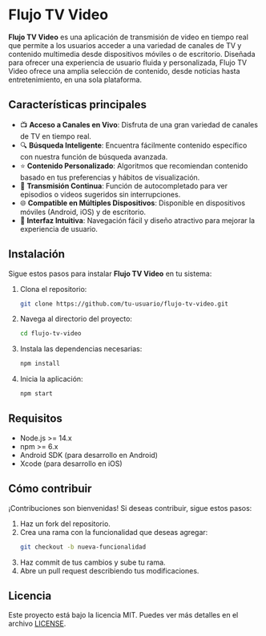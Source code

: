 

# Flujo TV Video

**Flujo TV Video** es una aplicación de transmisión de video en tiempo real que permite a los usuarios acceder a una variedad de canales de TV y contenido multimedia desde dispositivos móviles o de escritorio. Diseñada para ofrecer una experiencia de usuario fluida y personalizada, Flujo TV Video ofrece una amplia selección de contenido, desde noticias hasta entretenimiento, en una sola plataforma.

## Características principales
- 📺 **Acceso a Canales en Vivo**: Disfruta de una gran variedad de canales de TV en tiempo real.
- 🔍 **Búsqueda Inteligente**: Encuentra fácilmente contenido específico con nuestra función de búsqueda avanzada.
- ⭐ **Contenido Personalizado**: Algoritmos que recomiendan contenido basado en tus preferencias y hábitos de visualización.
- 🔄 **Transmisión Continua**: Función de autocompletado para ver episodios o videos sugeridos sin interrupciones.
- 🌐 **Compatible en Múltiples Dispositivos**: Disponible en dispositivos móviles (Android, iOS) y de escritorio.
- 🎨 **Interfaz Intuitiva**: Navegación fácil y diseño atractivo para mejorar la experiencia de usuario.

## Instalación
Sigue estos pasos para instalar **Flujo TV Video** en tu sistema:

1. Clona el repositorio:
    ```bash
    git clone https://github.com/tu-usuario/flujo-tv-video.git
    ```
2. Navega al directorio del proyecto:
    ```bash
    cd flujo-tv-video
    ```
3. Instala las dependencias necesarias:
    ```bash
    npm install
    ```
4. Inicia la aplicación:
    ```bash
    npm start
    ```

## Requisitos
- Node.js >= 14.x
- npm >= 6.x
- Android SDK (para desarrollo en Android)
- Xcode (para desarrollo en iOS)

## Cómo contribuir
¡Contribuciones son bienvenidas! Si deseas contribuir, sigue estos pasos:

1. Haz un fork del repositorio.
2. Crea una rama con la funcionalidad que deseas agregar:
    ```bash
    git checkout -b nueva-funcionalidad
    ```
3. Haz commit de tus cambios y sube tu rama.
4. Abre un pull request describiendo tus modificaciones.

## Licencia
Este proyecto está bajo la licencia MIT. Puedes ver más detalles en el archivo [LICENSE](LICENSE).

